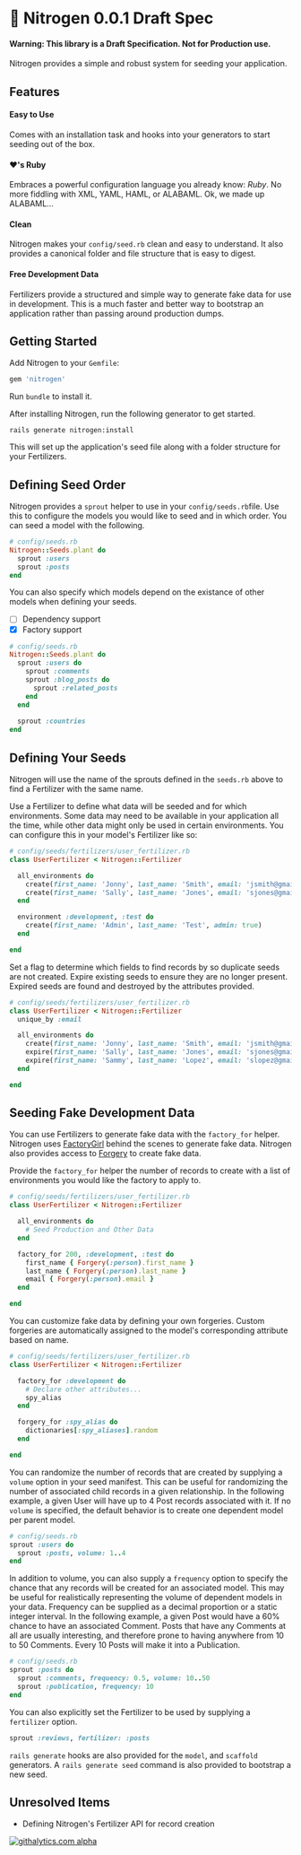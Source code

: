 # :tulip: Nitrogen 0.0.1 Draft Spec

#### Warning: This library is a Draft Specification. Not for Production use.

Nitrogen provides a simple and robust system for seeding your application.

## Features

#### Easy to Use

Comes with an installation task and hooks into your generators to start seeding
out of the box.

#### :heart:'s Ruby

Embraces a powerful configuration language you already know: *Ruby*. No more fiddling
with XML, YAML, HAML, or ALABAML. Ok, we made up ALABAML...

#### Clean

Nitrogen makes your `config/seed.rb` clean and easy to understand. It also provides
a canonical folder and file structure that is easy to digest.

#### Free Development Data

Fertilizers provide a structured and simple way to generate fake data for use in
development. This is a much faster and better way to bootstrap an application
rather than passing around production dumps.


## Getting Started

Add Nitrogen to your `Gemfile`:

```ruby
gem 'nitrogen'
```

Run `bundle` to install it.

After installing Nitrogen, run the following generator to get started.

```shell
rails generate nitrogen:install
```

This will set up the application's seed file along with a folder
structure for your Fertilizers.

## Defining Seed Order

Nitrogen provides a `sprout` helper to use in your `config/seeds.rb`file. Use
this to configure the models you would like to seed and in which order. You
can seed a model with the following.

```ruby
# config/seeds.rb
Nitrogen::Seeds.plant do
  sprout :users
  sprout :posts
end
```

You can also specify which models depend on the existance of other models when
defining your seeds.

- [ ] Dependency support
- [x] Factory support

```ruby
# config/seeds.rb
Nitrogen::Seeds.plant do
  sprout :users do
    sprout :comments
    sprout :blog_posts do
      sprout :related_posts
    end
  end
  
  sprout :countries
end
```

## Defining Your Seeds

Nitrogen will use the name of the sprouts defined in the `seeds.rb` above to
find a Fertilizer with the same name.

Use a Fertilizer to define what data will be seeded and for which environments.
Some data may need to be available in your application all the time, while other
data might only be used in certain environments. You can configure this in your
model's Fertilizer like so:

```ruby
# config/seeds/fertilizers/user_fertilizer.rb
class UserFertilizer < Nitrogen::Fertilizer

  all_environments do
    create(first_name: 'Jonny', last_name: 'Smith', email: 'jsmith@gmail.com')
    create(first_name: 'Sally', last_name: 'Jones', email: 'sjones@gmail.com')
  end

  environment :development, :test do
    create(first_name: 'Admin', last_name: 'Test', admin: true)
  end

end
```

Set a flag to determine which fields to find records by so duplicate seeds
are not created. Expire existing seeds to ensure they are no longer
present. Expired seeds are found and destroyed by the attributes provided.

```ruby
# config/seeds/fertilizers/user_fertilizer.rb
class UserFertilizer < Nitrogen::Fertilizer
  unique_by :email

  all_environments do
    create(first_name: 'Jonny', last_name: 'Smith', email: 'jsmith@gmail.com')
    expire(first_name: 'Sally', last_name: 'Jones', email: 'sjones@gmail.com')
    expire(first_name: 'Sammy', last_name: 'Lopez', email: 'slopez@gmail.com')
  end

end
```

## Seeding Fake Development Data

You can use Fertilizers to generate fake data with the `factory_for` helper.
Nitrogen uses [FactoryGirl](https://github.com/thoughtbot/factory_girl) behind
the scenes to generate fake data. Nitrogen also provides access to
[Forgery](https://github.com/sevenwire/forgery) to create fake data.

Provide the `factory_for` helper the number of records to create with a list
of environments you would like the factory to apply to.

```ruby
# config/seeds/fertilizers/user_fertilizer.rb
class UserFertilizer < Nitrogen::Fertilizer

  all_environments do
    # Seed Production and Other Data
  end

  factory_for 200, :development, :test do
    first_name { Forgery(:person).first_name }
    last_name { Forgery(:person).last_name }
    email { Forgery(:person).email }
  end

end
```

You can customize fake data by defining your own forgeries. Custom
forgeries are automatically assigned to the model's corresponding
attribute based on name.

```ruby
# config/seeds/fertilizers/user_fertilizer.rb
class UserFertilizer < Nitrogen::Fertilizer

  factory_for :development do
    # Declare other attributes...
    spy_alias
  end

  forgery_for :spy_alias do
    dictionaries[:spy_aliases].random
  end

end
```

You can randomize the number of records that are created by supplying a
`volume` option in your seed manifest. This can be useful for randomizing
the number of associated child records in a given relationship. In the
following example, a given User will have up to 4 Post records associated with
it. If no `volume` is specified, the default behavior is to create one
dependent model per parent model.

```ruby
# config/seeds.rb
sprout :users do
  sprout :posts, volume: 1..4
end
```

In addition to volume, you can also supply a `frequency` option to specify the
chance that any records will be created for an associated model. This may be
useful for realistically representing the volume of dependent models in your
data. Frequency can be supplied as a decimal proportion or a static integer
interval. In the following example, a given Post would have a 60% chance to
have an associated Comment. Posts that have any Comments at all are usually
interesting, and therefore prone to having anywhere from 10 to 50 Comments.
Every 10 Posts will make it into a Publication.

```ruby
# config/seeds.rb
sprout :posts do
  sprout :comments, frequency: 0.5, volume: 10..50
  sprout :publication, frequency: 10
end
```

You can also explicitly set the Fertilizer to be used by supplying a
`fertilizer` option.

```ruby
sprout :reviews, fertilizer: :posts
```

`rails generate` hooks are also provided for the `model`, and `scaffold`
generators. A `rails generate seed` command is also provided to bootstrap
a new seed.

## Unresolved Items
* Defining Nitrogen's Fertilizer API for record creation

[![githalytics.com alpha](https://cruel-carlota.pagodabox.com/7f62cda8c7463b7a556e9085b8100926 "githalytics.com")](http://githalytics.com/josephjaber/nitrogen)

